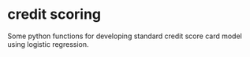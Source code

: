 # credit scoring
Some python functions for developing standard credit score card model using logistic regression.
